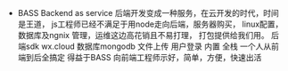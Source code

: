 - BASS
Backend as service
后端开发变成一种服务，在云开发的时代，时间是王道，
 js工程师已经不满足于用node走向后端，服务器购买，
 linux配置，数据库及ngnix 管理，运维这边高花销且不易打理，
 打包提供给我们用。
 后端sdk wx.cloud 数据库mongodb 文件上传 用户登录 内置
 全栈 一个人从前端到后全搞定 得益于BASS
 向前端工程师示好，简单，方便，快速出活

